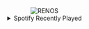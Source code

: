 <div align="center">
<picture>
    <source media="(prefers-color-scheme: dark)" srcset="https://i.ibb.co/0F00D7R/output-gif.gif">
    <source media="(prefers-color-scheme: light)" srcset="https://i.ibb.co/0F00D7R/output-gif.gif">
    <img alt="RENOS" src="https://i.ibb.co/0F00D7R/output-gif.gif">
</picture>
<details>
<summary>Spotify Recently Played</summary>
<img src="https://spotify-recently-played-readme.vercel.app/api?user=31d6d6zerc5ct6kck32na2ozsqf4&unique=1&width=400" alt="Spotify" />
</details>
</div>

<!-- Image deletion URL: https://ibb.co/rcBB7jR/2c0795ca5be7892265af339fab540b68 -->